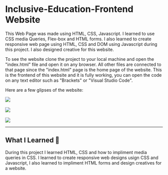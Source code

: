# Inclusive-Education-Frontend Website

This Web Page was made using HTML, CSS, Javascript. I learned to use CSS media Queries, Flex-box and HTML forms. I also learned to create responsive web page using HTML, CSS and DOM using Javascript during this project. I also designed creative for this website. 

To see the website clone the project to your local machine and open the "index.html" file and open it on any browser. All other files are connected to that page since the "index.html" page is the home page of the website. This is the frontend of this website and it is fully working, you can open the code on any text editor such as "Brackets" or "Visual Studio Code".


Here are a few glipses of the website:

<img src="https://github.com/ar-rana/inclusive-education-FrontendWebsite/assets/140689703/b106b2ed-271a-4d3b-9ffe-97dc14495d9d"/>
<br>
<br>
<img src="https://github.com/ar-rana/inclusive-education-FrontendWebsite/assets/140689703/0472f16e-2504-4929-9533-4f259f755a94"/>
<br>
<br>
<img src="https://github.com/ar-rana/inclusive-education-FrontendWebsite/assets/140689703/26fbd85c-4a4e-4705-aab6-488aa9f3fedc"/>

---

## What I Learned 🙂
During this project I learned HTML, CSS and how to impliment media queries in CSS. I learned to create responsive web designs usign CSS and Javascript, I also learned to impliment HTML forms and design creatives for a website.  


